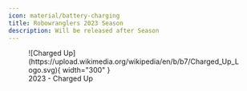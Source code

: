 ```yaml
---
icon: material/battery-charging
title: Robowranglers 2023 Season
description: Will be released after Season
---
```

<figure markdown>
  ![Charged Up](https://upload.wikimedia.org/wikipedia/en/b/b7/Charged_Up_Logo.svg){ width="300" }
  <figcaption>2023 - Charged Up</figcaption>
</figure>